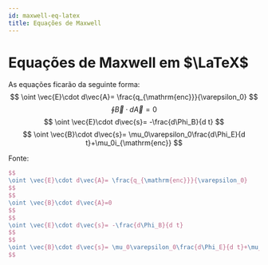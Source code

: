 ```yaml
---
id: maxwell-eq-latex
title: Equações de Maxwell
---
```


# Equações de Maxwell em $\LaTeX$
As equações ficarão da seguinte forma:
$$
\oint \vec{E}\cdot d\vec{A}= \frac{q_{\mathrm{enc}}}{\varepsilon_0}
$$
$$
\oint \vec{B}\cdot d\vec{A}=0
$$
$$
\oint \vec{E}\cdot d\vec{s}= -\frac{d\Phi_B}{d t}
$$
$$
\oint \vec{B}\cdot d\vec{s}= \mu_0\varepsilon_0\frac{d\Phi_E}{d t}+\mu_0i_{\mathrm{enc}}
$$

Fonte:
~~~latex
$$
\oint \vec{E}\cdot d\vec{A}= \frac{q_{\mathrm{enc}}}{\varepsilon_0}
$$
$$
\oint \vec{B}\cdot d\vec{A}=0
$$
$$
\oint \vec{E}\cdot d\vec{s}= -\frac{d\Phi_B}{d t}
$$
$$
\oint \vec{B}\cdot d\vec{s}= \mu_0\varepsilon_0\frac{d\Phi_E}{d t}+\mu_0i_{\mathrm{enc}}
$$
~~~